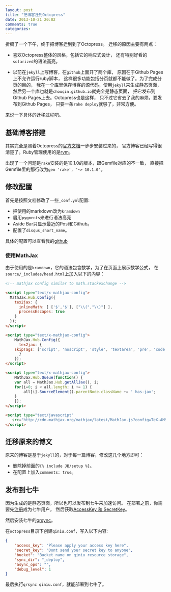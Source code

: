 ```yaml
---
layout: post
title: "把博客迁到Octopress"
date: 2013-10-21 20:02
comments: true
categories: 
---
```


折腾了一个下午，终于把博客迁到到了Octopress。
迁移的原因主要有两点：

* 喜欢Octopress整体的风格，包括它的响应式设计，
还有特别好看的`solarized`的语法高亮。

* 以前在`jekyll`上写博客，在`github`上面开了两个库，
原因在于Github Pages上不允许运行ruby脚本，
这样很多功能包括分页就都不能做了。为了完成分页的目的，
我在一个库里保存博客的源代码，使用`jekyll`来生成静态页面，
然后另一个库也就是`chouqin.github.io`就完全是静态页面，
把它发布到Github Pages上去。Octopress也是这样，
只不过它省去了我的麻烦，要发布到Github Pages，
只要一条`rake deploy`就够了，非常方便。

来说一下具体的迁移过程吧。

## 基础博客搭建

其实完全是照着Octopress的[官方文档](http://octopress.org/docs/setup/)一步步安装过来的，
官方博客已经写得很清楚了。Ruby管理使用的是[rvm](http://rvm.io)。

出现了一个问题是`rake`安装的是10.1.0的版本，跟Gemfile对应的不一致，
直接把Gemfile里的那行改为`gem 'rake', '~> 10.1.0'`。


## 修改配置

首先是按照文档修改了一些`_conf.yml`配置:

* 把使用的markdown改为`kramdown`
* 启用`pygments`来进行语法高亮
* Aside Bar只显示最近的Post和Github。
* 配置了`disqus_short_name`。

具体的配置可以查看我的[github](https://github.com/chouqin/chouqin.github.io/tree/source)

### 使用MathJax

由于使用的是`kramdown`，它的语法包含数学，为了在页面上展示数学公式，
在`source/_includes/head.html`上加入以下的内容：

```html
<!-- mathjax config similar to math.stackexchange -->

<script type="text/x-mathjax-config">
  MathJax.Hub.Config({
    tex2jax: {
      inlineMath: [ ['$','$'], ["\\(","\\)"] ],
      processEscapes: true
    }
  });
</script>

<script type="text/x-mathjax-config">
    MathJax.Hub.Config({
      tex2jax: {
	skipTags: ['script', 'noscript', 'style', 'textarea', 'pre', 'code']
      }
    });
</script>

<script type="text/x-mathjax-config">
    MathJax.Hub.Queue(function() {
	var all = MathJax.Hub.getAllJax(), i;
	for(i=0; i < all.length; i += 1) {
	    all[i].SourceElement().parentNode.className += ' has-jax';
	}
    });
</script>

<script type="text/javascript"
   src="http://cdn.mathjax.org/mathjax/latest/MathJax.js?config=TeX-AMS-MML_HTMLorMML">
</script>
```

## 迁移原来的博文

原来的博客是基于`jekyll`的，对于每一篇博客，修改这几个地方即可：

* 删除掉前面的`{% include JB/setup %}`。
* 在配置上加入`comments: true`。


## 发布到七牛

因为生成的是静态页面，所以也可以发布到七牛来加速访问。
在部署之前，你需要先[注册](https://portal.qiniu.com/signup?code=3l94gjc9mqzwx)成为七牛用户，
然后获取[AccessKey 和 SecretKey](https://portal.qiniu.com/setting/key)。

然后安装七牛的[qrsync](http://docs.qiniu.com/tools/v6/qrsync.html)。

在`octopress`目录下创建`qiniu.conf`，写入以下内容:

```json
{
    "access_key": "Please apply your access key here",
    "secret_key": "Dont send your secret key to anyone",
    "bucket": "Bucket name on qiniu resource storage",
    "sync_dir": "_deploy",
    "async_ops": "",
    "debug_level": 1
}
```

最后执行`qrsync qiniu.conf`，就能部署到七牛了。
